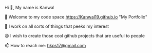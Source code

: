Hi 👋,
My name is Kanwal

🌱 Welcome to my code space https://Kanwal19.github.io "My Portfolio"

🤔 I work on all sorts of things that peeks my interest

😄 I wish to create those cool github projects that are useful to people

📫 How to reach me: hkps17@gmail.com
<!--
**Kanwal19/Kanwal19** is a ✨ _special_ ✨ repository because its `README.md` (this file) appears on your GitHub profile.

Here are some ideas to get you started:

- 🔭 I’m currently working on ...
- 🌱 I’m currently learning ...
- 👯 I’m looking to collaborate on ...
- 🤔 I’m looking for help with ...
- 💬 Ask me about ...
- 📫 How to reach me: ...
- 😄 Pronouns: ...
- ⚡ Fun fact: ...
-->
